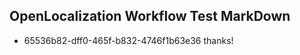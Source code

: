 ## OpenLocalization Workflow Test MarkDown
* 65536b82-dff0-465f-b832-4746f1b63e36 thanks!

<!--HONumber=Aug16_HO5-->


